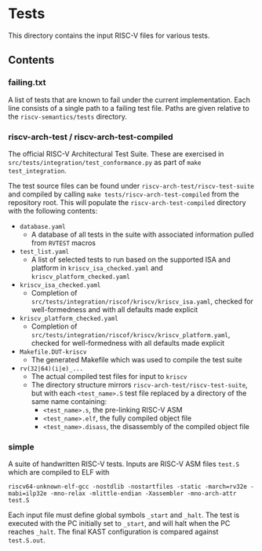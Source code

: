 # Tests
This directory contains the input RISC-V files for various tests.

## Contents

### failing.txt
A list of tests that are known to fail under the current implementation. Each line consists of a single path to a failing test file. Paths are given relative to the `riscv-semantics/tests` directory.

### riscv-arch-test / riscv-arch-test-compiled
The official RISC-V Architectural Test Suite. These are exercised in `src/tests/integration/test_conformance.py` as part of `make test_integration`.

The test source files can be found under `riscv-arch-test/riscv-test-suite` and compiled by calling `make tests/riscv-arch-test-compiled` from the repository root. This will populate the `riscv-arch-test-compiled` directory with the following contents:
- `database.yaml`
  - A database of all tests in the suite with associated information pulled from `RVTEST` macros
- `test_list.yaml`
  - A list of selected tests to run based on the supported ISA and platform in `kriscv_isa_checked.yaml` and `kriscv_platform_checked.yaml`
- `kriscv_isa_checked.yaml`
  - Completion of `src/tests/integration/riscof/kriscv/kriscv_isa.yaml`, checked for well-formedness and with all defaults made explicit
- `kriscv_platform_checked.yaml`
  - Completion of `src/tests/integration/riscof/kriscv/kriscv_platform.yaml`, checked for well-formedness with all defaults made explicit
- `Makefile.DUT-kriscv`
  - The generated Makefile which was used to compile the test suite
- `rv(32|64)(i|e)_...`
  - The actual compiled test files for input to `kriscv`
  - The directory structure mirrors `riscv-arch-test/riscv-test-suite`, but with each `<test_name>.S` test file replaced by a directory of the same name containing:
      - `<test_name>.s`, the pre-linking RISC-V ASM
	  - `<test_name>.elf`, the fully compiled object file
	  - `<test_name>.disass`, the disassembly of the compiled object file

### simple
A suite of handwritten RISC-V tests. Inputs are RISC-V ASM files `test.S` which are compiled to ELF with
```
riscv64-unknown-elf-gcc -nostdlib -nostartfiles -static -march=rv32e -mabi=ilp32e -mno-relax -mlittle-endian -Xassembler -mno-arch-attr test.S
```
Each input file must define global symbols `_start` and `_halt`. The test is executed with the PC initially set to `_start`, and will halt when the PC reaches `_halt`. The final KAST configuration is compared against `test.S.out`.
